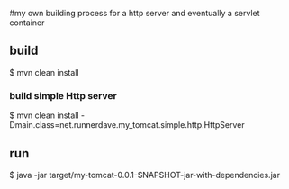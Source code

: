 #my own building process for a http server and eventually a servlet container

## build
$ mvn clean install

### build simple Http server
$ mvn clean install -Dmain.class=net.runnerdave.my_tomcat.simple.http.HttpServer

## run
$ java -jar target/my-tomcat-0.0.1-SNAPSHOT-jar-with-dependencies.jar